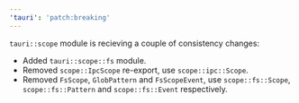```yaml
---
'tauri': 'patch:breaking'
---
```


`tauri::scope` module is recieving a couple of consistency changes:

- Added `tauri::scope::fs` module.
- Removed `scope::IpcScope` re-export, use `scope::ipc::Scope`.
- Removed `FsScope`, `GlobPattern` and `FsScopeEvent`, use `scope::fs::Scope`, `scope::fs::Pattern` and `scope::fs::Event` respectively.
